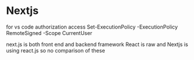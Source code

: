 # Nextjs

for vs code authorization access
Set-ExecutionPolicy -ExecutionPolicy RemoteSigned -Scope CurrentUser


next.js is both front end and backend framework
React is raw and Nextjs is using react.js so no comparison of these
